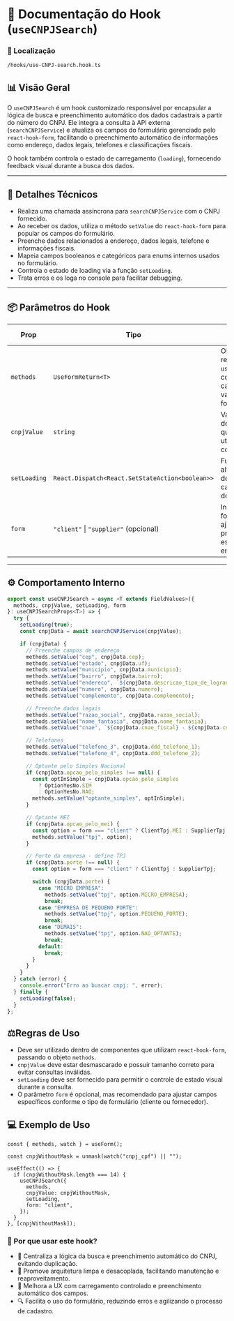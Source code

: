 # 📁 Documentação do Hook (`useCNPJSearch`)

### 📁 Localização

`/hooks/use-CNPJ-search.hook.ts`

## 📊 Visão Geral

O `useCNPJSearch` é um hook customizado responsável por encapsular a lógica de busca e preenchimento automático dos dados cadastrais a partir do número do CNPJ. Ele integra a consulta à API externa (`searchCNPJService`) e atualiza os campos do formulário gerenciado pelo `react-hook-form`, facilitando o preenchimento automático de informações como endereço, dados legais, telefones e classificações fiscais.

O hook também controla o estado de carregamento (`loading`), fornecendo feedback visual durante a busca dos dados.

---

## 🔎 Detalhes Técnicos

- Realiza uma chamada assíncrona para `searchCNPJService` com o CNPJ fornecido.
- Ao receber os dados, utiliza o método `setValue` do `react-hook-form` para popular os campos do formulário.
- Preenche dados relacionados a endereço, dados legais, telefone e informações fiscais.
- Mapeia campos booleanos e categóricos para enums internos usados no formulário.
- Controla o estado de loading via a função `setLoading`.
- Trata erros e os loga no console para facilitar debugging.

---

## 📦 Parâmetros do Hook

| Prop        | Tipo                                    | Descrição                                                      | Obrigatório / Padrão  |
|-------------|-----------------------------------------|----------------------------------------------------------------|----------------------|
| `methods`   | `UseFormReturn<T>`                      | Objeto retornado pelo `useForm`, para controle dos campos e valores do formulário. | Obrigatório          |
| `cnpjValue` | `string`                               | Valor do CNPJ, desmascarado, que será utilizado para consulta. | Obrigatório          |
| `setLoading`| `React.Dispatch<React.SetStateAction<boolean>>` | Função para alterar o estado de carregamento do formulário.    | Obrigatório          |
| `form`      | `"client"` \| `"supplier"` (opcional) | Indica o tipo do formulário para ajustar preenchimentos específicos (ex: enums). | Opcional             |

---

## ⚙️ Comportamento Interno

```ts
export const useCNPJSearch = async <T extends FieldValues>({
  methods, cnpjValue, setLoading, form
}: useCNPJSearchProps<T>) => {
  try {
    setLoading(true);
    const cnpjData = await searchCNPJService(cnpjValue);

    if (cnpjData) {
      // Preenche campos de endereço
      methods.setValue("cep", cnpjData.cep);
      methods.setValue("estado", cnpjData.uf);
      methods.setValue("municipio", cnpjData.municipio);
      methods.setValue("bairro", cnpjData.bairro);
      methods.setValue("endereco", `${cnpjData.descricao_tipo_de_logradouro} ${cnpjData.logradouro}`);
      methods.setValue("numero", cnpjData.numero);
      methods.setValue("complemento", cnpjData.complemento);

      // Preenche dados legais
      methods.setValue("razao_social", cnpjData.razao_social);
      methods.setValue("nome_fantasia", cnpjData.nome_fantasia);
      methods.setValue("cnae", `${cnpjData.cnae_fiscal} - ${cnpjData.cnae_fiscal_descricao}`);

      // Telefones
      methods.setValue("telefone_3", cnpjData.ddd_telefone_1);
      methods.setValue("telefone_4", cnpjData.ddd_telefone_2);

      // Optante pelo Simples Nacional
      if (cnpjData.opcao_pelo_simples !== null) {
        const optInSimple = cnpjData.opcao_pelo_simples
          ? OptionYesNo.SIM
          : OptionYesNo.NAO;
        methods.setValue("optante_simples", optInSimple);
      }

      // Optante MEI
      if (cnpjData.opcao_pelo_mei) {
        const option = form === "client" ? ClientTpj.MEI : SupplierTpj.MEI;
        methods.setValue("tpj", option);
      }

      // Porte da empresa - define TPJ
      if (cnpjData.porte !== null) {
        const option = form === "client" ? ClientTpj : SupplierTpj;

        switch (cnpjData.porte) {
          case "MICRO EMPRESA":
            methods.setValue("tpj", option.MICRO_EMPRESA);
            break;
          case "EMPRESA DE PEQUENO PORTE":
            methods.setValue("tpj", option.PEQUENO_PORTE);
            break;
          case "DEMAIS":
            methods.setValue("tpj", option.NAO_OPTANTE);
            break;
          default:
            break;
        }
      }
    }
  } catch (error) {
    console.error("Erro ao buscar cnpj: ", error);
  } finally {
    setLoading(false);
  }
};
```

## ⚖️Regras de Uso
- Deve ser utilizado dentro de componentes que utilizam `react-hook-form`, passando o objeto `methods`.
- `cnpjValue` deve estar desmascarado e possuir tamanho correto para evitar consultas inválidas.
- `setLoading` deve ser fornecido para permitir o controle de estado visual durante a consulta.
- O parâmetro `form` é opcional, mas recomendado para ajustar campos específicos conforme o tipo de formulário (cliente ou fornecedor).

## 💻 Exemplo de Uso
```tsx
const { methods, watch } = useForm();

const cnpjWithoutMask = unmask(watch("cnpj_cpf") || "");

useEffect(() => {
  if (cnpjWithoutMask.length === 14) {
    useCNPJSearch({
      methods,
      cnpjValue: cnpjWithoutMask,
      setLoading,
      form: "client",
    });
  }
}, [cnpjWithoutMask]);

```

### 🧠 Por que usar este hook?

- 🔄 Centraliza a lógica da busca e preenchimento automático do CNPJ, evitando duplicação.
- 🧱 Promove arquitetura limpa e desacoplada, facilitando manutenção e reaproveitamento.
- 🚦 Melhora a UX com carregamento controlado e preenchimento automático dos campos.
- 🔍 Facilita o uso do formulário, reduzindo erros e agilizando o processo de cadastro.